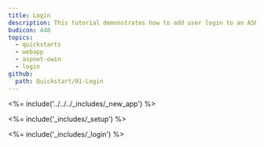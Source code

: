 ```yaml
---
title: Login
description: This tutorial demonstrates how to add user login to an ASP.NET OWin application.
budicon: 448
topics:
  - quickstarts
  - webapp
  - aspnet-owin
  - login
github:
  path: Quickstart/01-Login
---
```

<%= include('../../../_includes/_new_app') %>

<%= include('_includes/_setup') %>

<%= include('_includes/_login') %>

